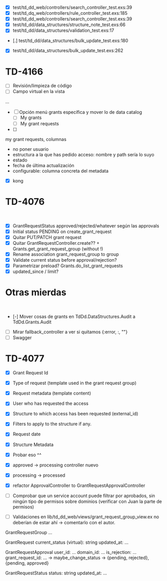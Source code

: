 - [X] test/td_dd_web/controllers/search_controller_test.exs:39
- [X] test/td_dq_web/controllers/rule_controller_test.exs:185
- [X] test/td_dd_web/controllers/search_controller_test.exs:39
- [X] test/td_dd/data_structures/structure_note_test.exs:66
- [X] test/td_dd/data_structures/validation_test.exs:17

- [.] test/td_dd/data_structures/bulk_update_test.exs:180
- [X] test/td_dd/data_structures/bulk_update_test.exs:262

# TD-4166

- [ ] Revisión/limpieza de código
- [ ] Campo virtual en la vista

...

- [ ] Opción menú grants específica y mover lo de data catalog
    - [ ] My grants
    - [ ] My grant requests
- [ ] 

my grant requests, columnas
- no poner usuario
- estructura a la que has pedido acceso: nombre y path sería lo suyo
- estado
- fecha de última actualización
- configurable: columna concreta del metadata

- [X] kong


# TD-4076
​
- [X] GrantRequestStatus approved/rejected/whatever según las approvals
- [X] Initial status PENDING on create_grant_request
- [X] Quitar PUT/PATCH grant request
- [X] Quitar GrantRequestController.create?? + Grants.get_grant_request_group (without !)
- [X] Rename association grant_request_group to group
- [X] Validate current status before approval/rejection?
- [X] Parametrizar preload? Grants.do_list_grant_requests
- [X] updated_since / limit?
​
# Otras mierdas
​
- [-] Mover cosas de grants en TdDd.DataStructures.Audit a TdDd.Grants.Audit
- [ ] Mirar fallback_controller a ver si quitamos {:error, :, ""}
- [ ] Swagger
​
# TD-4077
- [X] Grant Request Id
- [X] Type of request (template used in the grant request group)
- [X] Request metadata (template content)
- [X] User who has requested the access
- [X] Structure to which access has been requested (external_id)
- [X] Filters to apply to the structure if any.
- [X] Request date
- [X] Structure Metadata
- [X] Probar eso ^^
- [X] approved -> processing controller nuevo
- [X] processing -> processed
- [x] refactor ApprovalController to GrantRequestApprovalController
- [ ] Comprobar que un service account puede filtrar por aprobados, sin
ningún tipo de permisos sobre dominios (verificar con Juan la parte de
permisos)
​
- [ ] Validaciones en lib/td_dd_web/views/grant_request_group_view.ex no
deberían de estar ahí -> comentarlo con el autor.


GrantRequestGroup
…

GrantRequest
current_status (virtual): string
updated_at: …

GrantRequestApproval
user_id: …
domain_id: …
is_rejection: …
grant_request_id: …
-> maybe_change_status
    -> {pending, rejected}, {pending, approved}

GrantRequestStatus
status: string
updated_at: …

